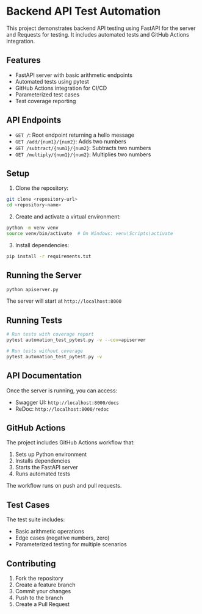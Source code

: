 # Backend API Test Automation

This project demonstrates backend API testing using FastAPI for the server and Requests for testing. It includes automated tests and GitHub Actions integration.

## Features

-   FastAPI server with basic arithmetic endpoints
-   Automated tests using pytest
-   GitHub Actions integration for CI/CD
-   Parameterized test cases
-   Test coverage reporting

## API Endpoints

-   `GET /`: Root endpoint returning a hello message
-   `GET /add/{num1}/{num2}`: Adds two numbers
-   `GET /subtract/{num1}/{num2}`: Subtracts two numbers
-   `GET /multiply/{num1}/{num2}`: Multiplies two numbers

## Setup

1. Clone the repository:

```bash
git clone <repository-url>
cd <repository-name>
```

2. Create and activate a virtual environment:

```bash
python -m venv venv
source venv/bin/activate  # On Windows: venv\Scripts\activate
```

3. Install dependencies:

```bash
pip install -r requirements.txt
```

## Running the Server

```bash
python apiserver.py
```

The server will start at `http://localhost:8000`

## Running Tests

```bash
# Run tests with coverage report
pytest automation_test_pytest.py -v --cov=apiserver

# Run tests without coverage
pytest automation_test_pytest.py -v
```

## API Documentation

Once the server is running, you can access:

-   Swagger UI: `http://localhost:8000/docs`
-   ReDoc: `http://localhost:8000/redoc`

## GitHub Actions

The project includes GitHub Actions workflow that:

1. Sets up Python environment
2. Installs dependencies
3. Starts the FastAPI server
4. Runs automated tests

The workflow runs on push and pull requests.

## Test Cases

The test suite includes:

-   Basic arithmetic operations
-   Edge cases (negative numbers, zero)
-   Parameterized testing for multiple scenarios

## Contributing

1. Fork the repository
2. Create a feature branch
3. Commit your changes
4. Push to the branch
5. Create a Pull Request

